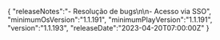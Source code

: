 {
  "releaseNotes":"- Resolução de bugs\n\n- Acesso via SSO",
  "minimumOsVersion":"1.1.191",
  "minimumPlayVersion":"1.1.191",
  "version":"1.1.193",
  "releaseDate":"2023-04-20T07:00:00Z"
}
